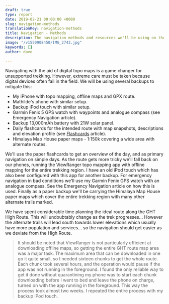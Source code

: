 ```yaml
---
draft: true
type: report
date: 2019-02-21 00:00:00 +0000
slug: navigation-methods
translationKey: navigation-methods
title: Navigation - Methods
description: The navigation methods and resources we'll be using on the trek.
image: "/v1550908450/IMG_2743.jpg"
keywords: []
author: dave

---
```

Navigating with the aid of digital topo maps is a game changer for unsupported trekking. However, extreme care must be taken because digital devices often fail in the field. We will be using several backups to mitigate this:

* My iPhone with topo mapping, offline maps and GPX route.
* Mathilde's phone with similar setup.
* Backup iPod touch with similar setup.
* Garmin Fenix 5 GPS watch with waypoints and analogue compass (see Emergency Navigation article).
* Backup 13,000mAh battery with 21W solar panel.
* Daily flashcards for the intended route with map snapshots, descriptions and elevation profile (see [Flashcards](/expeditions/great-himalaya-trail-2019/navigation-flashcards/) article).
* Himalaya Map House paper maps - 1:150k covering a wide area with alternate routes.

We'll use the paper flashcards to get an overview of the day, and as primary navigation on simple days. As the route gets more tricky we'll fall back on our phones, running the ViewRanger topo mapping app with offline mapping for the entire trekking region. I have an old iPod touch which has also been configured with this app for another backup. For emergency navigation in bad conditions we'll use my Garmin Fenix GPS watch with an analogue compass. See the Emergency Navigation article on how this is used. Finally as a paper backup we'll be carrying the Himalaya Map House paper maps which cover the entire trekking region with many other alternate trails marked.

We have spent considerable time planning the ideal route along the GHT High Route. This will undoubtably change as the trek progresses... However the alternate trails will lead south towards lower elevations which usually have more population and services... so the navigation should get easier as we deviate from the High Route.

> It should be noted that ViewRanger is not particularly efficient at downloading offline maps, so getting the entire GHT route map area was a major task. The maximum area that can be downloaded in one go it quite small, so I needed sixteen chunks to get the whole route. Each chunk took several hours, and the operation would pause if the app was not running in the foreground. I found the only reliable way to get it done without quarantining my phone was to start each chunk downloading before I went to bed and leave the phone on charge, turned on with the app running in the foreground. This way the process took almost two weeks. I repeated the entire process with my backup iPod touch.
